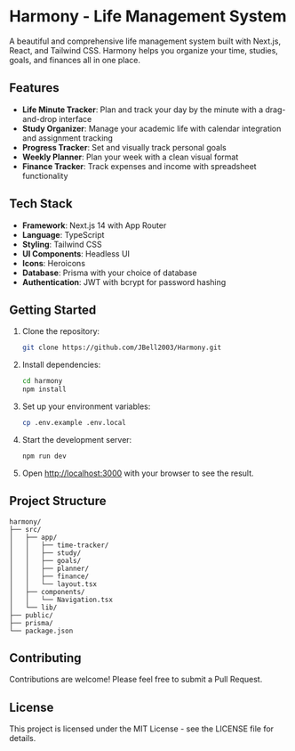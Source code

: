 # Harmony - Life Management System

A beautiful and comprehensive life management system built with Next.js, React, and Tailwind CSS. Harmony helps you organize your time, studies, goals, and finances all in one place.

## Features

- **Life Minute Tracker**: Plan and track your day by the minute with a drag-and-drop interface
- **Study Organizer**: Manage your academic life with calendar integration and assignment tracking
- **Progress Tracker**: Set and visually track personal goals
- **Weekly Planner**: Plan your week with a clean visual format
- **Finance Tracker**: Track expenses and income with spreadsheet functionality

## Tech Stack

- **Framework**: Next.js 14 with App Router
- **Language**: TypeScript
- **Styling**: Tailwind CSS
- **UI Components**: Headless UI
- **Icons**: Heroicons
- **Database**: Prisma with your choice of database
- **Authentication**: JWT with bcrypt for password hashing

## Getting Started

1. Clone the repository:
   ```bash
   git clone https://github.com/JBell2003/Harmony.git
   ```

2. Install dependencies:
   ```bash
   cd harmony
   npm install
   ```

3. Set up your environment variables:
   ```bash
   cp .env.example .env.local
   ```

4. Start the development server:
   ```bash
   npm run dev
   ```

5. Open [http://localhost:3000](http://localhost:3000) with your browser to see the result.

## Project Structure

```
harmony/
├── src/
│   ├── app/
│   │   ├── time-tracker/
│   │   ├── study/
│   │   ├── goals/
│   │   ├── planner/
│   │   ├── finance/
│   │   └── layout.tsx
│   ├── components/
│   │   └── Navigation.tsx
│   └── lib/
├── public/
├── prisma/
└── package.json
```

## Contributing

Contributions are welcome! Please feel free to submit a Pull Request.

## License

This project is licensed under the MIT License - see the LICENSE file for details.

